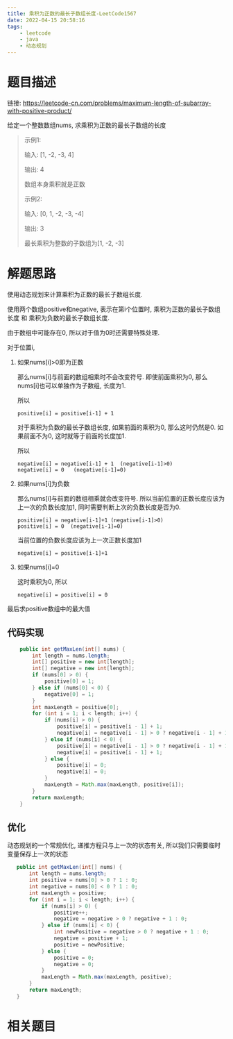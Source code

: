 ```yaml
---
title: 乘积为正数的最长子数组长度-LeetCode1567
date: 2022-04-15 20:58:16
tags:
	- leetcode
	- java
	- 动态规划
---
```


# 题目描述

链接: https://leetcode-cn.com/problems/maximum-length-of-subarray-with-positive-product/

给定一个整数数组nums, 求乘积为正数的最长子数组的长度

> 示例1:
>
> 输入: [1, -2, -3, 4]
>
> 输出: 4
>
> 数组本身乘积就是正数
>
> 示例2:
>
> 输入: [0, 1, -2, -3, -4]
>
> 输出: 3
>
> 最长乘积为整数的子数组为[1, -2, -3]

<!--more-->

# 解题思路

使用动态规划来计算乘积为正数的最长子数组长度.

使用两个数组positive和negative, 表示在第i个位置时, 乘积为正数的最长子数组长度 和 乘积为负数的最长子数组长度.

由于数组中可能存在0, 所以对于值为0时还需要特殊处理.

对于位置i, 

1. 如果nums[i]>0即为正数

	那么nums[i]与前面的数组相乘时不会改变符号. 即使前面乘积为0, 那么nums[i]也可以单独作为子数组, 长度为1.

	所以 

	```
	positive[i] = positive[i-1] + 1
	```

	对于乘积为负数的最长子数组长度, 如果前面的乘积为0, 那么这时仍然是0. 如果前面不为0, 这时就等于前面的长度加1.

	所以

	```
	negative[i] = negative[i-1] + 1  (negative[i-1]>0)
	negative[i] = 0	  (negative[i-1]=0)
	```

2. 如果nums[i]为负数

	那么nums[i]与前面的数组相乘就会改变符号. 所以当前位置的正数长度应该为上一次的负数长度加1, 同时需要判断上次的负数长度是否为0.

	```
	positive[i] = negative[i-1]+1 (negative[i-1]>0)
	positive[i] = 0  (negative[i-1]=0)
	```

	当前位置的负数长度应该为上一次正数长度加1

	```
	negative[i] = positive[i-1]+1
	```

3. 如果nums[i]=0

	这时乘积为0, 所以

	```
	negative[i] = positive[i] = 0
	```

最后求positive数组中的最大值

## 代码实现

```java
    public int getMaxLen(int[] nums) {
        int length = nums.length;
        int[] positive = new int[length];
        int[] negative = new int[length];
        if (nums[0] > 0) {
            positive[0] = 1;
        } else if (nums[0] < 0) {
            negative[0] = 1;
        }
        int maxLength = positive[0];
        for (int i = 1; i < length; i++) {
            if (nums[i] > 0) {
                positive[i] = positive[i - 1] + 1;
                negative[i] = negative[i - 1] > 0 ? negative[i - 1] + 1 : 0;
            } else if (nums[i] < 0) {
                positive[i] = negative[i - 1] > 0 ? negative[i - 1] + 1 : 0;
                negative[i] = positive[i - 1] + 1;
            } else {
                positive[i] = 0;
                negative[i] = 0;
            }
            maxLength = Math.max(maxLength, positive[i]);
        }
        return maxLength;
    }

```

## 优化

动态规划的一个常规优化, 递推方程只与上一次的状态有关, 所以我们只需要临时变量保存上一次的状态

 ```java
	public int getMaxLen(int[] nums) {
		int length = nums.length;
		int positive = nums[0] > 0 ? 1 : 0;
		int negative = nums[0] < 0 ? 1 : 0;
		int maxLength = positive;
		for (int i = 1; i < length; i++) {
			if (nums[i] > 0) {
				positive++;
				negative = negative > 0 ? negative + 1 : 0;
			} else if (nums[i] < 0) {
				int newPositive = negative > 0 ? negative + 1 : 0;
				negative = positive + 1;
				positive = newPositive;
			} else {
				positive = 0;
				negative = 0;
			}
			maxLength = Math.max(maxLength, positive);
		}
		return maxLength;
	}
 ```

# 相关题目

